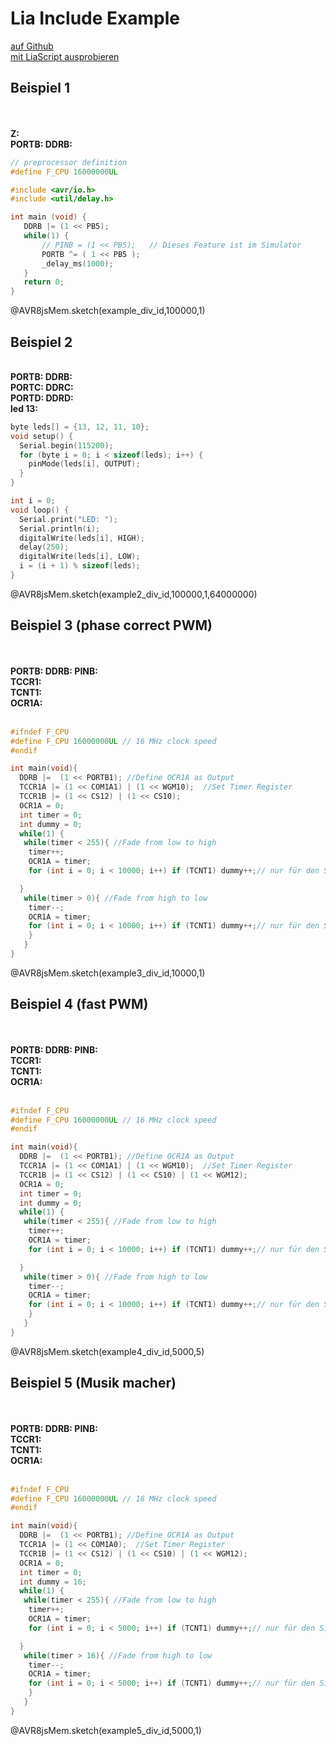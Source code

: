 <!--
author:   Fabian Bär

email:    Fabian.Baer@student.tu-freiberg.de

version:  0.0.3

comment:  Kein Kommentar!

import: https://fjangfaragesh.github.io/AVR8js-mem/INCLUDE.md

-->

# Lia Include Example

[auf Github](https://github.com/fjangfaragesh/AVR8js-mem/blob/main/README.lia.md)  
[mit LiaScript ausprobieren](https://liascript.github.io/course/?https://fjangfaragesh.github.io/AVR8js-mem/README.lia.md)


## Beispiel 1

<lia-keep>
    <div id="example_div_id">
        <span id="simulation-time"></span><br>
        <wokwi-led color="red" pin="13" label="13"></wokwi-led><br>
        <b>Z: </b><memout-element type="bin" address="Z"></memout-element><br>
        <b>PORTB: </b><memout-element type="bin" address="PORTB"></memout-element> <b>DDRB: </b><memout-element type="bin" address="DDRB"></memout-element><br>
    </div>
</lia-keep>

``` cpp
// preprocessor definition
#define F_CPU 16000000UL

#include <avr/io.h>
#include <util/delay.h>

int main (void) {
   DDRB |= (1 << PB5);
   while(1) {
       // PINB = (1 << PB5);   // Dieses Feature ist im Simulator
       PORTB ^= ( 1 << PB5 );
       _delay_ms(1000);
   }
   return 0;
}
```
@AVR8jsMem.sketch(example_div_id,100000,1)








## Beispiel 2
<lia-keep>
<div id="example2_div_id">
    <wokwi-led color="red"   pin="13" label="13"></wokwi-led>
    <wokwi-led color="green" pin="12" label="12"></wokwi-led>
    <wokwi-led color="blue"  pin="11" label="11"></wokwi-led>
    <wokwi-led color="yellow"  pin="10" label="10"></wokwi-led>
    <span id="simulation-time"></span><br>
    <b>PORTB: </b><memout-element type="bin" address="PORTB"></memout-element> <b>DDRB: </b><memout-element type="bin" address="DDRB"></memout-element><br>
    <b>PORTC: </b><memout-element type="bin" address="PORTC"></memout-element> <b>DDRC: </b><memout-element type="bin" address="DDRC"></memout-element><br>
    <b>PORTD: </b><memout-element type="bin" address="PORTD"></memout-element> <b>DDRD: </b><memout-element type="bin" address="DDRD"></memout-element><br>     
    <b>led 13: </b><memout-element type="custom" output="extractBit(data[AVR8_REGISTER.PORTB],5)"></memout-element><br>

<memout-element
        type="diagram2"
        outputs="[ extractBit(data[AVR8_REGISTER.PORTB],5), extractBit(data[AVR8_REGISTER.PORTB],4)+1.5, extractBit(data[AVR8_REGISTER.PORTB],3)+3, extractBit(data[0x25],2)+4.5 ]"
        colors='["red","green","blue","yellow"]'
        labels='["red LED","green LED","blue LED","yellow LED"]'
        interval="20000000"
        title="Hallo liebe Welt, ich bin ein Diagram!"
        width="1000"
        height="500"
    ></memout-element>
</div>
</lia-keep>

``` cpp
byte leds[] = {13, 12, 11, 10};
void setup() {
  Serial.begin(115200);
  for (byte i = 0; i < sizeof(leds); i++) {
    pinMode(leds[i], OUTPUT);
  }
}

int i = 0;
void loop() {
  Serial.print("LED: ");
  Serial.println(i);
  digitalWrite(leds[i], HIGH);
  delay(250);
  digitalWrite(leds[i], LOW);
  i = (i + 1) % sizeof(leds);
}
```
@AVR8jsMem.sketch(example2_div_id,100000,1,64000000)















## Beispiel 3 (phase correct PWM)

<lia-keep>
<div id="example3_div_id">
    <span id="simulation-time"></span><br>
            <wokwi-led color="green" pin="9" port="B" label="B1"></wokwi-led><br>
            <!-- memout web komponenten -->
            <!-- Textausgaben -->
            <b>PORTB: </b> <memout-element type="bin" address="0x25"></memout-element>
            <b>DDRB: </b> <memout-element type="bin" address="0x24"></memout-element>
            <b>PINB: </b> <memout-element type="bin" address="0x23"></memout-element><br>
            <b>TCCR1: </b> <memout-element type="bin" address="0x80" bytes="2" endian="little"></memout-element><br>
            <b>TCNT1: </b> <memout-element type="bin" address="0x84" bytes="2" endian="little"></memout-element><br>
            <b>OCR1A: </b> <memout-element type="bin" address="0x88" bytes="2" endian="little"></memout-element><br>
            <!-- Diagramm -->
            <memout-element
                type="diagram2"
                outputs="[bytesToInt(data[0x84],data[0x85]), bytesToInt(data[0x88],data[0x89]), bytesToInt(data[0x84],data[0x85]) < bytesToInt(data[0x88],data[0x89]) ? 300 : 260]"
                color="blue"
                min="0"
                max="300"
                width="800"
                height="600"
                interval="2000000"
                title="TCNT1 und OCR1A"
                colors='["red","blue","green"]'
                labels='["TCNT1","OCR1A","LED"]'
            ></memout-element><br>
        </div>
</lia-keep>

``` cpp
#ifndef F_CPU
#define F_CPU 16000000UL // 16 MHz clock speed
#endif

int main(void){
  DDRB |=  (1 << PORTB1); //Define OCR1A as Output
  TCCR1A |= (1 << COM1A1) | (1 << WGM10);  //Set Timer Register
  TCCR1B |= (1 << CS12) | (1 << CS10);
  OCR1A = 0;
  int timer = 0;
  int dummy = 0;
  while(1) {
   while(timer < 255){ //Fade from low to high
    timer++;
    OCR1A = timer;
    for (int i = 0; i < 10000; i++) if (TCNT1) dummy++;// nur für den Simmulator, damit er TCNT1 aktuallisiert

  }
   while(timer > 0){ //Fade from high to low
    timer--;
    OCR1A = timer;
    for (int i = 0; i < 10000; i++) if (TCNT1) dummy++;// nur für den Simmulator, damit er TCNT1 aktuallisiert
    }
   }
}
```
@AVR8jsMem.sketch(example3_div_id,10000,1)

## Beispiel 4 (fast PWM)

<lia-keep>
<div id="example4_div_id">
    <span id="simulation-time"></span><br>
            <wokwi-led color="green" pin="9" port="B" label="B1"></wokwi-led><br>
            <!-- memout web komponenten -->
            <!-- Textausgaben -->
            <b>PORTB: </b> <memout-element type="bin" address="0x25"></memout-element>
            <b>DDRB: </b> <memout-element type="bin" address="0x24"></memout-element>
            <b>PINB: </b> <memout-element type="bin" address="0x23"></memout-element><br>
            <b>TCCR1: </b> <memout-element type="bin" address="0x80" bytes="2" endian="little"></memout-element><br>
            <b>TCNT1: </b> <memout-element type="bin" address="0x84" bytes="2" endian="little"></memout-element><br>
            <b>OCR1A: </b> <memout-element type="bin" address="0x88" bytes="2" endian="little"></memout-element><br>
            <!-- Diagramm -->
            <memout-element
                type="diagram2"
                outputs="[bytesToInt(data[0x84],data[0x85]), bytesToInt(data[0x88],data[0x89]), bytesToInt(data[0x84],data[0x85]) < bytesToInt(data[0x88],data[0x89]) ? 300 : 260]"
                color="blue"
                min="0"
                max="300"
                width="800"
                height="600"
                interval="1000000"
                title="TCNT1 und OCR1A"
                colors='["red","blue","green"]'
                labels='["TCNT1","OCR1A","LED"]'
            ></memout-element><br>
        </div>
</lia-keep>

``` cpp
#ifndef F_CPU
#define F_CPU 16000000UL // 16 MHz clock speed
#endif

int main(void){
  DDRB |=  (1 << PORTB1); //Define OCR1A as Output
  TCCR1A |= (1 << COM1A1) | (1 << WGM10);  //Set Timer Register
  TCCR1B |= (1 << CS12) | (1 << CS10) | (1 << WGM12);
  OCR1A = 0;
  int timer = 0;
  int dummy = 0;
  while(1) {
   while(timer < 255){ //Fade from low to high
    timer++;
    OCR1A = timer;
    for (int i = 0; i < 10000; i++) if (TCNT1) dummy++;// nur für den Simmulator, damit er TCNT1 aktuallisiert

  }
   while(timer > 0){ //Fade from high to low
    timer--;
    OCR1A = timer;
    for (int i = 0; i < 10000; i++) if (TCNT1) dummy++;// nur für den Simmulator, damit er TCNT1 aktuallisiert
    }
   }
}
```
@AVR8jsMem.sketch(example4_div_id,5000,5)

## Beispiel 5 (Musik macher)

<lia-keep>
<div id="example5_div_id">
    <span id="simulation-time"></span><br>
            <wokwi-led color="green" pin="9" port="B" label="B1"></wokwi-led><br>
            <!-- memout web komponenten -->
            <!-- Textausgaben -->
            <b>PORTB: </b> <memout-element type="bin" address="0x25"></memout-element>
            <b>DDRB: </b> <memout-element type="bin" address="0x24"></memout-element>
            <b>PINB: </b> <memout-element type="bin" address="0x23"></memout-element><br>
            <b>TCCR1: </b> <memout-element type="bin" address="0x80" bytes="2" endian="little"></memout-element><br>
            <b>TCNT1: </b> <memout-element type="bin" address="0x84" bytes="2" endian="little"></memout-element><br>
            <b>OCR1A: </b> <memout-element type="bin" address="0x88" bytes="2" endian="little"></memout-element><br>
            <!-- Diagramm -->
            <memout-element
                type="diagram2"
                outputs="[bytesToInt(data[0x84],data[0x85]), bytesToInt(data[0x88],data[0x89])]"
                color="blue"
                min="0"
                max="256"
                width="800"
                height="600"
                interval="500000"
                title="TCNT1 und OCR1A"
                colors='["red","blue"]'
                labels='["TCNT1","OCR1A"]'
            ></memout-element><br>
        </div>
</lia-keep>

``` cpp
#ifndef F_CPU
#define F_CPU 16000000UL // 16 MHz clock speed
#endif

int main(void){
  DDRB |=  (1 << PORTB1); //Define OCR1A as Output
  TCCR1A |= (1 << COM1A0);  //Set Timer Register
  TCCR1B |= (1 << CS12) | (1 << CS10) | (1 << WGM12);
  OCR1A = 0;
  int timer = 0;
  int dummy = 16;
  while(1) {
   while(timer < 255){ //Fade from low to high
    timer++;
    OCR1A = timer;
    for (int i = 0; i < 5000; i++) if (TCNT1) dummy++;// nur für den Simmulator, damit er TCNT1 aktuallisiert

  }
   while(timer > 16){ //Fade from high to low
    timer--;
    OCR1A = timer;
    for (int i = 0; i < 5000; i++) if (TCNT1) dummy++;// nur für den Simmulator, damit er TCNT1 aktuallisiert
    }
   }
}
```
@AVR8jsMem.sketch(example5_div_id,5000,1)
